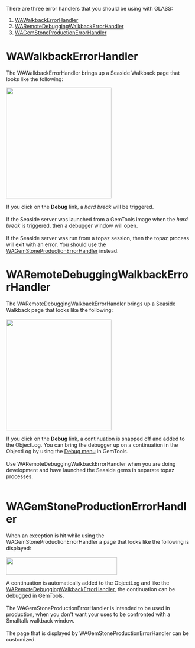 There are three error handlers that you should be using with GLASS:
  1. [WAWalkbackErrorHandler](Seaside30ErrorHandlers#WAWalkbackErrorHandler.md)
  1. [WARemoteDebuggingWalkbackErrorHandler](Seaside30ErrorHandlers#WARemoteDebuggingWalkbackErrorHandler.md)
  1. [WAGemStoneProductionErrorHandler](Seaside30ErrorHandlers#WAGemStoneProductionErrorHandler.md)

# WAWalkbackErrorHandler #
The WAWalkbackErrorHandler brings up a Seaside Walkback page that looks like the following:

<img src='http://gemstonesoup.files.wordpress.com/2011/12/wawalkback.png' width='285' height='300'>

If you click on the <b>Debug</b> link, a <i>hard break</i> will be triggered.<br>
<br>
If the Seaside server was launched from a GemTools image when the <i>hard break</i> is triggered, then a debugger window will open.<br>
<br>
If the Seaside server was run from a topaz session, then the topaz process will exit with an error. You should use the <a href='Seaside30ErrorHandlers#WAGemStoneProductionErrorHandler.md'>WAGemStoneProductionErrorHandler</a> instead.<br>
<h1>WARemoteDebuggingWalkbackErrorHandler</h1>
The WARemoteDebuggingWalkbackErrorHandler brings up a Seaside Walkback page that looks like the following:<br>
<br>
<img src='http://gemstonesoup.files.wordpress.com/2011/12/walkback.png' width='285' height='300'>

If you click on the <b>Debug</b> link, a continuation is snapped off and added to the ObjectLog. You can bring the debugger up on a continuation in the ObjectLog by using the <a href='http://code.google.com/p/glassdb/wiki/GemToolsDebug'>Debug menu</a> in GemTools.<br>
<br>
Use WARemoteDebuggingWalkbackErrorHandler when you are doing development and have launched the Seaside gems in separate topaz processes.<br>
<br>
<h1>WAGemStoneProductionErrorHandler</h1>
When an exception is hit while using the WAGemStoneProductionErrorHandler a page that looks like the following is displayed:<br>
<br>
<img src='http://gemstonesoup.files.wordpress.com/2011/12/productionwarning.png' width='300' height='46'>

A continuation is automatically added to the ObjectLog and like the <a href='Seaside30ErrorHandlers#WARemoteDebuggingWalkbackErrorHandler.md'>WARemoteDebuggingWalkbackErrorHandler</a>, the continuation can be debugged in GemTools.<br>
<br>
The WAGemStoneProductionErrorHandler is intended to be used in production, when you don't want your uses to be confronted with a Smalltalk walkback window.<br>
<br>
The page that is displayed by WAGemStoneProductionErrorHandler can be customized.